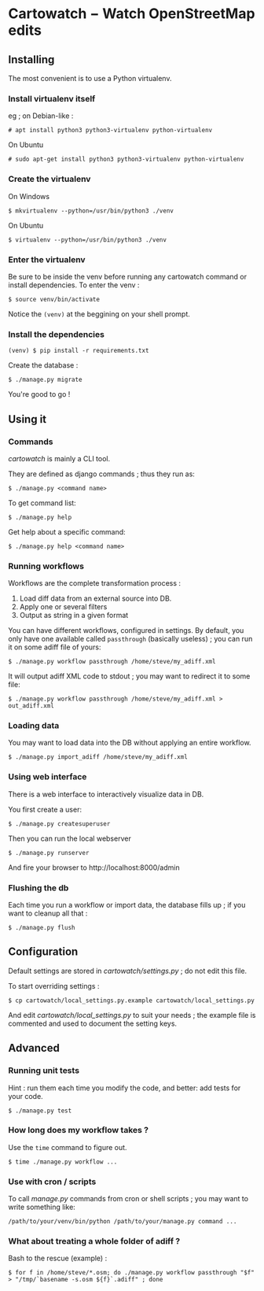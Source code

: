 Cartowatch − Watch OpenStreetMap edits
======================================

Installing
----------

The most convenient is to use a Python virtualenv.

### Install virtualenv itself

eg ; on Debian-like :

    # apt install python3 python3-virtualenv python-virtualenv

On Ubuntu

    # sudo apt-get install python3 python3-virtualenv python-virtualenv

### Create the virtualenv
On Windows

    $ mkvirtualenv --python=/usr/bin/python3 ./venv

On Ubuntu

    $ virtualenv --python=/usr/bin/python3 ./venv


### Enter the virtualenv

Be sure to be inside the venv before running any cartowatch command or install
dependencies. To enter the venv :

    $ source venv/bin/activate

Notice the `(venv)` at the beggining on your shell prompt.

### Install the dependencies

    (venv) $ pip install -r requirements.txt


Create the database :

    $ ./manage.py migrate

You're good to go !


Using it
--------

### Commands

*cartowatch* is mainly a CLI tool.

They are defined as django commands ; thus they run as:

    $ ./manage.py <command name>

To get command list:

    $ ./manage.py help

Get help about a specific command:

    $ ./manage.py help <command name>

### Running workflows

Workflows are the complete transformation process :

1. Load diff data from an external source into DB.
2. Apply one or several filters
3. Output as string in a given format

You can have different workflows, configured in settings. By default, you only
have one available called `passthrough` (basically useless) ; you can run it on
some adiff file of yours:

    $ ./manage.py workflow passthrough /home/steve/my_adiff.xml

It will output adiff XML code to stdout ; you may want to redirect it to some
file:

    $ ./manage.py workflow passthrough /home/steve/my_adiff.xml > out_adiff.xml


### Loading data

You may want to load data into the DB without applying an entire workflow.

    $ ./manage.py import_adiff /home/steve/my_adiff.xml


### Using web interface

There is a web interface to interactively visualize data in DB.

You first create a user:

    $ ./manage.py createsuperuser

Then you can run the local webserver


    $ ./manage.py runserver


And fire your browser to http://localhost:8000/admin

### Flushing the db

Each time you run a workflow or import data, the database fills up ; if you
want to cleanup all that :

    $ ./manage.py flush


Configuration
-------------

Default settings are stored in *cartowatch/settings.py* ; do not edit this
file.

To start overriding settings :

    $ cp cartowatch/local_settings.py.example cartowatch/local_settings.py

And edit *cartowatch/local_settings.py* to suit your needs ; the example file
is commented and used to document the setting keys.

Advanced
--------

### Running unit tests

Hint : run them each time you modify the code, and better: add tests for your
code.

    $ ./manage.py test

### How long does my workflow takes ?

Use the `time` command to figure out.

    $ time ./manage.py workflow ...

### Use with cron / scripts

To call *manage.py* commands from cron or shell scripts ; you may want to write
something like:

    /path/to/your/venv/bin/python /path/to/your/manage.py command ...

### What about treating a whole folder of adiff ?

Bash to the rescue (example) :

    $ for f in /home/steve/*.osm; do ./manage.py workflow passthrough "$f" > "/tmp/`basename -s.osm ${f}`.adiff" ; done
